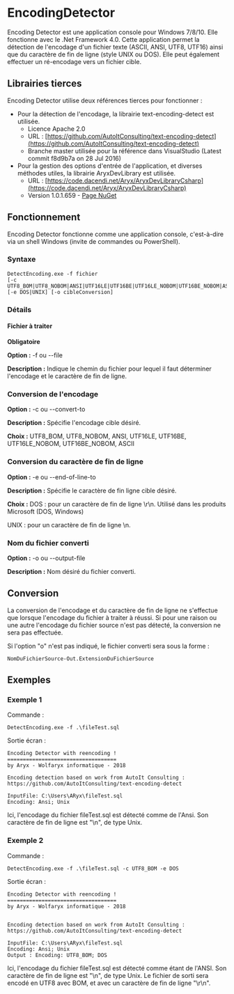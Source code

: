 # EncodingDetector
Encoding Detector est une application console pour Windows 7/8/10. Elle fonctionne avec le .Net Framework 4.0. Cette application permet la détection de l'encodage d'un fichier texte (ASCII, ANSI, UTF8, UTF16) ainsi que du caractère de fin de ligne (style UNIX ou DOS). Elle peut également effectuer un ré-encodage vers un fichier cible.

## Librairies tierces
Encoding Detector utilise deux références tierces pour fonctionner :

- Pour la détection de l'encodage, la librairie text-encoding-detect est utilisée.
	- Licence Apache 2.0
	- URL : [https://github.com/AutoItConsulting/text-encoding-detect](https://github.com/AutoItConsulting/text-encoding-detect)
	- Branche master utilisée pour la référence dans VisualStudio (Latest commit f8d9b7a on 28 Jul 2016)
- Pour la gestion des options d'entrée de l'application, et diverses méthodes utiles, la librairie AryxDevLibrary est utilisée.
	- URL :  [https://code.dacendi.net/Aryx/AryxDevLibraryCsharp](https://code.dacendi.net/Aryx/AryxDevLibraryCsharp)
	- Version 1.0.1.659 - [Page NuGet](https://www.nuget.org/packages/AryxDevLibrary/1.0.1.659 "Page NuGet")

## Fonctionnement
Encoding Detector fonctionne comme une application console, c'est-à-dire via un shell Windows (invite de commandes ou PowerShell).

### Syntaxe
```
DetectEncoding.exe -f fichier 
[-c UTF8_BOM|UTF8_NOBOM|ANSI|UTF16LE|UTF16BE|UTF16LE_NOBOM|UTF16BE_NOBOM|ASCII] [-e DOS|UNIX] [-o cibleConversion]
```
### Détails
#### Fichier à traiter

**Obligatoire**

**Option :** -f ou --file

**Description :** Indique le chemin du fichier pour lequel il faut déterminer l'encodage et le caractère de fin de ligne.

### Conversion de l'encodage

**Option :** -c ou --convert-to

**Description :** Spécifie l'encodage cible désiré.

**Choix :**
UTF8_BOM, UTF8_NOBOM, ANSI, UTF16LE, UTF16BE, UTF16LE_NOBOM, UTF16BE_NOBOM, ASCII

### Conversion du caractère de fin de ligne

**Option :** -e ou --end-of-line-to

**Description :** Spécifie le caractère de fin ligne cible désiré.

**Choix :**
DOS : pour un caractère de fin de ligne \r\n. Utilisé dans les produits Microsoft (DOS, Windows)

UNIX : pour un caractère de fin de ligne  \n.

### Nom du fichier converti

**Option :** -o ou --output-file

**Description :** Nom désiré du fichier converti.

## Conversion

La conversion de l'encodage et du caractère de fin de ligne ne s'effectue que lorsque l'encodage du fichier à traiter à réussi. Si pour une raison ou une autre l'encodage du fichier source n'est pas détecté, la conversion ne sera pas effectuée.

Si l'option "o" n'est pas indiqué, le fichier converti sera sous la forme :

```
NomDuFichierSource-Out.ExtensionDuFichierSource
```

## Exemples

### Exemple 1
Commande : 
```
DetectEncoding.exe -f .\fileTest.sql
```

Sortie écran :

    Encoding Detector with reencoding !
    ===================================
    by Aryx - Wolfaryx informatique - 2018
    
    Encoding detection based on work from AutoIt Consulting :
    https://github.com/AutoItConsulting/text-encoding-detect
    
    InputFile: C:\Users\ARyx\fileTest.sql
    Encoding: Ansi; Unix

Ici, l'encodage du fichier fileTest.sql est détecté comme de l'Ansi.
Son caractère de fin de ligne est "\n", de type Unix.

### Exemple 2
Commande : 
```
DetectEncoding.exe -f .\fileTest.sql -c UTF8_BOM -e DOS
```

Sortie écran :

    Encoding Detector with reencoding !
    ===================================
    by Aryx - Wolfaryx informatique - 2018
    
    
    Encoding detection based on work from AutoIt Consulting :
    https://github.com/AutoItConsulting/text-encoding-detect
    
    InputFile: C:\Users\ARyx\fileTest.sql
    Encoding: Ansi; Unix
    Output : Encoding: UTF8_BOM; DOS

Ici, l'encodage du fichier fileTest.sql est détecté comme étant de l'ANSI.
Son caractère de fin de ligne est "\n", de type Unix.
Le fichier de sorti sera encodé en UTF8 avec BOM, et avec un caractère de fin de ligne "\r\n".